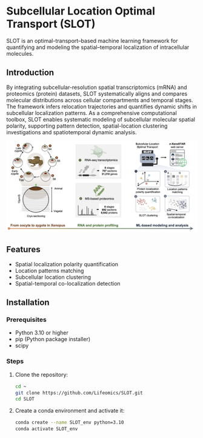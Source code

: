 # Subcellular Location Optimal Transport (SLOT)
SLOT is an optimal-transport–based machine learning framework for quantifying and modeling the spatial–temporal localization of intracellular molecules.

## Introduction
By integrating subcellular-resolution spatial transcriptomics (mRNA) and proteomics (protein) datasets, SLOT systematically aligns and compares molecular distributions across cellular compartments and temporal stages. The framework infers relocation trajectories and quantifies dynamic shifts in subcellular localization patterns. As a comprehensive computational toolbox, SLOT enables systematic modeling of subcellular molecular spatial polarity, supporting pattern detection, spatial-location clustering investigations and spatiotemporal dynamic analysis. 

![SLOT Framework Overview](resource/home.jpg)

## Features

- Spatial localization polarity quantification
- Location patterns matching
- Subcellular location clustering
- Spatial-temporal co-localization detection

## Installation
### Prerequisites

- Python 3.10 or higher
- pip (Python package installer)
- scipy

### Steps

1. Clone the repository:
    ```bash
    cd ~
    git clone https://github.com/Lifeomics/SLOT.git
    cd SLOT
    ```

2. Create a conda environment and activate it:
    ```bash
    conda create --name SLOT_env python=3.10
    conda activate SLOT_env
    ```